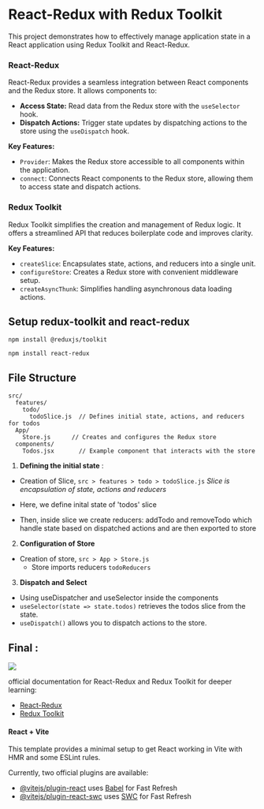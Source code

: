 # React-Redux with Redux Toolkit
This project demonstrates how to effectively manage application state in a React application using Redux Toolkit and React-Redux.

### React-Redux

React-Redux provides a seamless integration between React components and the Redux store. It allows components to:

- **Access State:** Read data from the Redux store with the `useSelector` hook.
- **Dispatch Actions:** Trigger state updates by dispatching actions to the store using the `useDispatch` hook.

**Key Features:**

- `Provider`: Makes the Redux store accessible to all components within the application.
- `connect`: Connects React components to the Redux store, allowing them to access state and dispatch actions.

### Redux Toolkit

Redux Toolkit simplifies the creation and management of Redux logic. It offers a streamlined API that reduces boilerplate code and improves clarity.

**Key Features:**

- `createSlice`: Encapsulates state, actions, and reducers into a single unit.
- `configureStore`: Creates a Redux store with convenient middleware setup.
- `createAsyncThunk`: Simplifies handling asynchronous data loading actions.


## Setup redux-toolkit and react-redux 
```
npm install @reduxjs/toolkit
```

```
npm install react-redux
```

##  File Structure 
```
src/
  features/
    todo/
      todoSlice.js  // Defines initial state, actions, and reducers for todos
  App/
    Store.js      // Creates and configures the Redux store
  components/
    Todos.jsx       // Example component that interacts with the store
```

1. **Defining the initial state** :
- Creation of Slice, `src > features > todo > todoSlice.js`
_Slice is encapsulation of state, actions and reducers_

- Here, we define inital state of 'todos' slice 
- Then, inside slice we create reducers: addTodo and removeTodo which handle state based on dispatched actions and are then exported to store

2. **Configuration of Store**
- Creation of store, `src > App > Store.js`
    - Store imports reducers `todoReducers`

3. **Dispatch and Select**
- Using useDispatcher and useSelector inside the components 
- `useSelector(state => state.todos)` retrieves the todos slice from the state.
- `useDispatch()` allows you to dispatch actions to the store.

## Final :
![](../assets/app_final.png)

official documentation for React-Redux and Redux Toolkit for deeper learning:

- [React-Redux](https://react-redux.js.org/) 
- [Redux Toolkit](https://redux-toolkit.js.org/)

#### React + Vite

This template provides a minimal setup to get React working in Vite with HMR and some ESLint rules.

Currently, two official plugins are available:

- [@vitejs/plugin-react](https://github.com/vitejs/vite-plugin-react/blob/main/packages/plugin-react/README.md) uses [Babel](https://babeljs.io/) for Fast Refresh
- [@vitejs/plugin-react-swc](https://github.com/vitejs/vite-plugin-react-swc) uses [SWC](https://swc.rs/) for Fast Refresh
